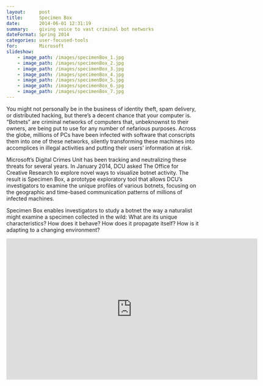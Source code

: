 ```yaml
---
layout:     post
title:      Specimen Box
date:       2014-06-01 12:31:19
summary:    giving voice to vast criminal bot networks
dateFormat: Spring 2014
categories: user-focused-tools
for:        Microsoft
slideshow:
    - image_path: /images/specimenBox_1.jpg
    - image_path: /images/specimenBox_2.jpg
    - image_path: /images/specimenBox_3.jpg
    - image_path: /images/specimenBox_4.jpg
    - image_path: /images/specimenBox_5.jpg
    - image_path: /images/specimenBox_6.jpg
    - image_path: /images/specimenBox_7.jpg
---
```


You might not personally be in the business of identity theft, spam delivery, or distributed hacking, but there’s a decent chance that your computer is. “Botnets” are criminal networks of computers that, unbeknownst to their owners, are being put to use for any number of nefarious purposes. Across the globe, millions of PCs have been infected with software that conscripts them into one of these networks, silently transforming these machines into accomplices in illegal activities and putting their users’ information at risk.

Microsoft’s Digital Crimes Unit has been tracking and neutralizing these threats for several years. In January 2014, DCU asked The Office for Creative Research to explore novel ways to visualize botnet activity. The result is Specimen Box, a prototype exploratory tool that allows DCU’s investigators to examine the unique profiles of various botnets, focusing on the geographic and time-based communication patterns of millions of infected machines.

Specimen Box enables investigators to study a botnet the way a naturalist might examine a specimen collected in the wild: What are its unique characteristics? How does it behave? How does it propagate itself? How is it adapting to a changing environment?

<!--
embed size for when video is in slideshow
 <iframe src="https://player.vimeo.com/video/100818432" width="960" height="540" frameborder="0" webkitallowfullscreen mozallowfullscreen allowfullscreen></iframe> -->

<iframe src="https://player.vimeo.com/video/100818432" width="658" height="370" frameborder="0" webkitallowfullscreen mozallowfullscreen allowfullscreen></iframe>